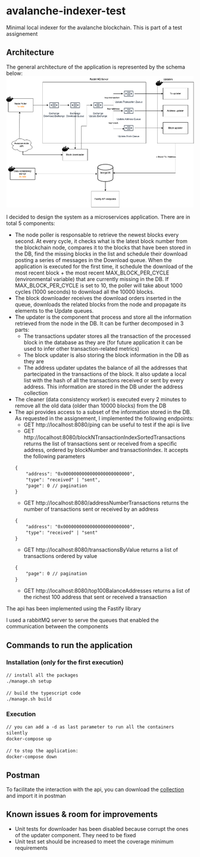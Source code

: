 # avalanche-indexer-test
Minimal local indexer for the avalanche blockchain. This is part of a test assignement

## Architecture
The general architecture of the application is represented by the schema below:
![architectural diagram](/design/indexer-design.png "architectural diagram")

I decided to design the system as a microservices application. There are in total 5 components:
- The node poller is responsable to retrieve the newest blocks every second. At every cycle, it checks what is the latest block number from the blockchain node, compares it to the blocks that have been stored in the DB, find the missing blocks in the list and schedule their download posting a series of messages in the Download queue.
When the application is executed for the first time, it schedule the download of the most recent block + the most recent MAX_BLOCK_PER_CYCLE (environmental variable) that are currently missing in the DB. 
If MAX_BLOCK_PER_CYCLE is set to 10, the poller will take about 1000 cycles (1000 seconds) to download all the 10000 blocks.
- The block downloader receives the download orders inserted in the queue, downloads the related blocks from the node and propagate its elements to the Update queues.
- The updater is the component that process and store all the information retrieved from the node in the DB. It can be further decomposed in 3 parts:
    - The transactions updater stores all the transaction of the processed block in the database as they are (for future application it can be used to infer other transaction-related metrics)
    - The block updater is also storing the block information in the DB as they are
    - The address updater updates the balance of all the addresses that partecipated in the transactions of the block. It also update a local list with the hash of all the transactions received or sent by every address. This information are stored in the DB under the address collection
- The cleaner (data consistency worker) is executed every 2 minutes to remove all the old data (older than 10000 blocks) from the DB
- The api provides access to a subset of the information stored in the DB. As requested in the assignement, I implemented the following endpoints:
    - GET http://localhost:8080/ping can be useful to test if the api is live
    - GET http://localhost:8080/blockNTransactionIndexSortedTransactions returns the list of transactions sent or received from a specific address, ordered by blockNumber and transactionIndex. It accepts the following parameters
    ```
    {
        "address": "0x0000000000000000000000000",
        "type": "received" | "sent",
        "page": 0 // pagination
    }
    ```
    - GET http://localhost:8080/addressNumberTransactions returns the number of transactions sent or received by an address
    ```
    {
        "address": "0x0000000000000000000000000",
        "type": "received" | "sent"
    }
    ```
    - GET http://localhost:8080/transactionsByValue returns a list of transactions ordered by value
    ```
    {
        "page": 0 // pagination
    }
    ```
    - GET http://localhost:8080/top100BalanceAddresses returns a list of the richest 100 address that sent or received a transaction

The api has been implemented using the Fastify library

I used a rabbitMQ server to serve the queues that enabled the communication between the components


## Commands to run the application
### Installation (only for the first execution)
```
// install all the packages
./manage.sh setup

// build the typescript code
./manage.sh build
```

### Execution
```
// you can add a -d as last parameter to run all the containers silently
docker-compose up

// to stop the application:
docker-compose down
```

## Postman
To facilitate the interaction with the api, you can download the [collection](indexer.postman_collection.json) and import it in postman

## Known issues & room for improvements
- Unit tests for downloader has been disabled because corrupt the ones of the updater component. They need to be fixed
- Unit test set should be increased to meet the coverage minimum requirements